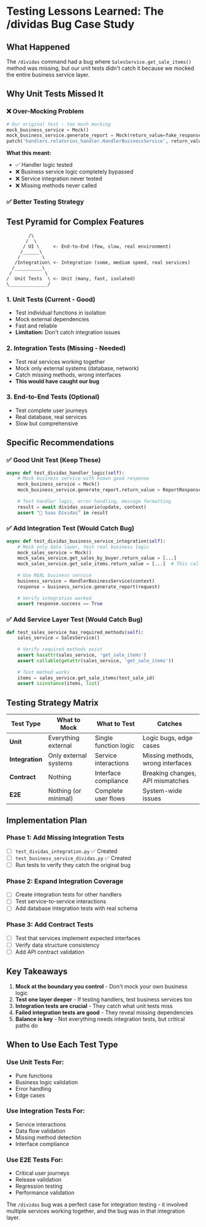 # Testing Lessons Learned: The /dividas Bug Case Study

## What Happened

The `/dividas` command had a bug where `SalesService.get_sale_items()` method was missing, but our unit tests didn't catch it because we mocked the entire business service layer.

## Why Unit Tests Missed It

### ❌ Over-Mocking Problem
```python
# Our original test - too much mocking
mock_business_service = Mock()
mock_business_service.generate_report = Mock(return_value=fake_response)
patch('handlers.relatorios_handler.HandlerBusinessService', return_value=mock_business_service)
```

**What this meant:**
- ✅ Handler logic tested
- ❌ Business service logic completely bypassed
- ❌ Service integration never tested
- ❌ Missing methods never called

### ✅ Better Testing Strategy

## Test Pyramid for Complex Features

```
        /\
       /  \
      / UI \     <- End-to-End (few, slow, real environment)
     /______\
    /        \
   /Integration\ <- Integration (some, medium speed, real services)
  /__________\
 /            \
/  Unit Tests  \ <- Unit (many, fast, isolated)
\______________/
```

### 1. **Unit Tests** (Current - Good)
- Test individual functions in isolation
- Mock external dependencies
- Fast and reliable
- **Limitation:** Don't catch integration issues

### 2. **Integration Tests** (Missing - Needed)
- Test real services working together
- Mock only external systems (database, network)
- Catch missing methods, wrong interfaces
- **This would have caught our bug**

### 3. **End-to-End Tests** (Optional)
- Test complete user journeys
- Real database, real services
- Slow but comprehensive

## Specific Recommendations

### ✅ Good Unit Test (Keep These)
```python
async def test_dividas_handler_logic(self):
    # Mock business service with known good response
    mock_business_service = Mock()
    mock_business_service.generate_report.return_value = ReportResponse(...)
    
    # Test handler logic, error handling, message formatting
    result = await dividas_usuario(update, context)
    assert "💸 Suas Dívidas" in result
```

### ✅ Add Integration Test (Would Catch Bug)
```python  
async def test_dividas_business_service_integration(self):
    # Mock only data layer, test real business logic
    mock_sales_service = Mock()
    mock_sales_service.get_sales_by_buyer.return_value = [...]
    mock_sales_service.get_sale_items.return_value = [...]  # This call would fail if method missing
    
    # Use REAL business service
    business_service = HandlerBusinessService(context)
    response = business_service.generate_report(request)
    
    # Verify integration worked
    assert response.success == True
```

### ✅ Add Service Layer Test (Would Catch Bug)
```python
def test_sales_service_has_required_methods(self):
    sales_service = SalesService()
    
    # Verify required methods exist
    assert hasattr(sales_service, 'get_sale_items')
    assert callable(getattr(sales_service, 'get_sale_items'))
    
    # Test method works
    items = sales_service.get_sale_items(test_sale_id)
    assert isinstance(items, list)
```

## Testing Strategy Matrix

| **Test Type** | **What to Mock** | **What to Test** | **Catches** |
|---------------|------------------|------------------|-------------|
| **Unit** | Everything external | Single function logic | Logic bugs, edge cases |
| **Integration** | Only external systems | Service interactions | Missing methods, wrong interfaces |
| **Contract** | Nothing | Interface compliance | Breaking changes, API mismatches |
| **E2E** | Nothing (or minimal) | Complete user flows | System-wide issues |

## Implementation Plan

### Phase 1: Add Missing Integration Tests
- [ ] `test_dividas_integration.py` ✅ Created
- [ ] `test_business_service_dividas.py` ✅ Created
- [ ] Run tests to verify they catch the original bug

### Phase 2: Expand Integration Coverage
- [ ] Create integration tests for other handlers
- [ ] Test service-to-service interactions
- [ ] Add database integration tests with real schema

### Phase 3: Add Contract Tests
- [ ] Test that services implement expected interfaces
- [ ] Verify data structure consistency
- [ ] Add API contract validation

## Key Takeaways

1. **Mock at the boundary you control** - Don't mock your own business logic
2. **Test one layer deeper** - If testing handlers, test business services too
3. **Integration tests are crucial** - They catch what unit tests miss
4. **Failed integration tests are good** - They reveal missing dependencies
5. **Balance is key** - Not everything needs integration tests, but critical paths do

## When to Use Each Test Type

### Use Unit Tests For:
- Pure functions
- Business logic validation
- Error handling
- Edge cases

### Use Integration Tests For:
- Service interactions
- Data flow validation
- Missing method detection
- Interface compliance

### Use E2E Tests For:
- Critical user journeys
- Release validation
- Regression testing
- Performance validation

The `/dividas` bug was a perfect case for integration testing - it involved multiple services working together, and the bug was in that integration layer.